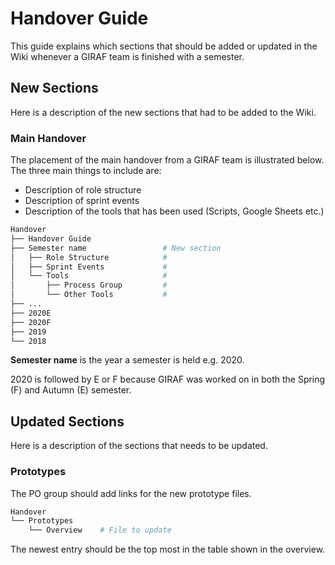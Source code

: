 # Handover Guide

This guide explains which sections that should be added or updated in the Wiki
whenever a GIRAF team is finished with a semester.

## New Sections

Here is a description of the new sections that had to be added to the Wiki.

### Main Handover

The placement of the main handover from a GIRAF team is illustrated below. The
three main things to include are:

- Description of role structure
- Description of sprint events
- Description of the tools that has been used (Scripts, Google Sheets etc.)

```bash
Handover
├── Handover Guide
├── Semester name                 # New section
│   ├── Role Structure            #    
│   ├── Sprint Events             #
│   └── Tools                     #      
│       ├── Process Group         #  
│       └── Other Tools           #  
├── ...
├── 2020E
├── 2020F
├── 2019
└── 2018       
```

**Semester name** is the year a semester is held e.g. 2020.
 
2020 is followed by E or F because GIRAF was worked on in both the Spring (F)
and Autumn (E) semester.

## Updated Sections

Here is a description of the sections that needs to be updated.

### Prototypes

The PO group should add links for the new prototype files.

```bash
Handover
└── Prototypes
    └── Overview    # File to update       
```

The newest entry should be the top most in the table shown in the overview. 

